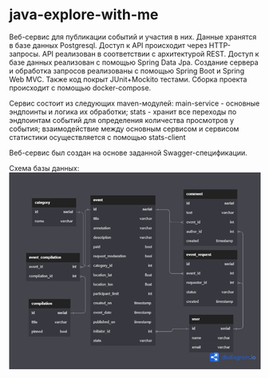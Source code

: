 # java-explore-with-me
Веб-сервис для публикации событий и участия в них. Данные хранятся в базе данных Postgresql.
Доступ к API происходит через HTTP-запросы.
API реализован в соответствии с архитектурой REST.
Доступ к базе данных реализован с помощью Spring Data Jpa.
Создание сервера и обработка запросов реализованы с помощью Spring Boot и Spring Web MVC.
Также код покрыт JUnit+Mockito тестами.
Сборка проекта происходит с помощью docker-compose.

Сервис состоит из следующих maven-модулей: main-service - основные эндпоинты и логика их обработки;
stats - хранит все переходы по эндпоинтам событий для определения количества просмотров у события;
взаимодействие между основным сервисом и сервисом статистики осуществляется с помощью stats-client

Веб-сервис был создан на основе заданной Swagger-спецификации.

Схема базы данных:
![Database diagram](/diagram.png)